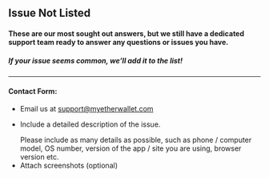 ## Issue Not Listed

#### These are our most sought out answers, but we still have a dedicated support team ready to answer any questions or issues you have.

##### If your issue seems common, we’ll add it to the list!

---

#### Contact Form:

- Email us at support@myetherwallet.com
- <p>Include a detailed description of the issue.</p>
  <note>Please include as many details as possible, such as phone / computer model, OS number, version of the app / site you are using, browser version etc.</note>
- Attach screenshots (optional)
